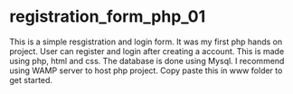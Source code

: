 # registration_form_php_01
 This is a simple resgistration and login form. It was my first php hands on project. User can register and login after creating a account. 
This is made using php, html and css. The database is done using Mysql. I recommend using WAMP server to host php project. Copy paste this in www folder to get started.
